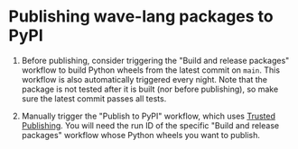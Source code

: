 # Publishing wave-lang packages to PyPI

1. Before publishing, consider triggering the "Build and release packages"
workflow to build Python wheels from the latest commit on `main`. This workflow
is also automatically triggered every night. Note that the package is not tested
after it is built (nor before publishing), so make sure the latest commit passes
all tests.

2. Manually trigger the "Publish to PyPI" workflow, which uses
[Trusted Publishing](https://docs.pypi.org/trusted-publishers/). You will need
the run ID of the specific "Build and release packages" workflow whose Python
wheels you want to publish.
